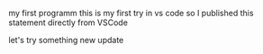 my first programm
 this is my first try in vs code
 so I published this statement directly from VSCode
 

 let's try something new update
 
